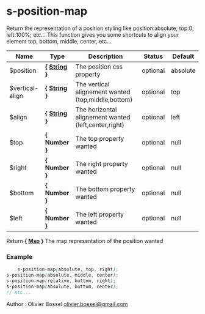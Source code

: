 # s-position-map

Return the representation of a position styling like position:absolute; top:0; left:100%; etc...
This function gives you some shortcuts to align your element top, bottom, middle, center, etc...



Name  |  Type  |  Description  |  Status  |  Default
------------  |  ------------  |  ------------  |  ------------  |  ------------
$position  |  **{ [String](http://www.sass-lang.com/documentation/file.SASS_REFERENCE.html#sass-script-strings) }**  |  The position css property  |  optional  |  absolute
$vertical-align  |  **{ [String](http://www.sass-lang.com/documentation/file.SASS_REFERENCE.html#sass-script-strings) }**  |  The vertical alignement wanted (top,middle,bottom)  |  optional  |  top
$align  |  **{ [String](http://www.sass-lang.com/documentation/file.SASS_REFERENCE.html#sass-script-strings) }**  |  The horizontal alignement wanted (left,center,right)  |  optional  |  left
$top  |  **{ Number }**  |  The top property wanted  |  optional  |  null
$right  |  **{ Number }**  |  The right property wanted  |  optional  |  null
$bottom  |  **{ Number }**  |  The bottom property wanted  |  optional  |  null
$left  |  **{ Number }**  |  The left property wanted  |  optional  |  null

Return **{ [Map](http://www.sass-lang.com/documentation/file.SASS_REFERENCE.html#maps) }** The map representation of the position wanted

### Example
```scss
	s-position-map(absolute, top, right);
s-position-map(absolute, middle, center);
s-position-map(relative, bottom, right);
s-position-map(absolute, bottom, center);
// etc...
```
Author : Olivier Bossel <olivier.bossel@gmail.com>